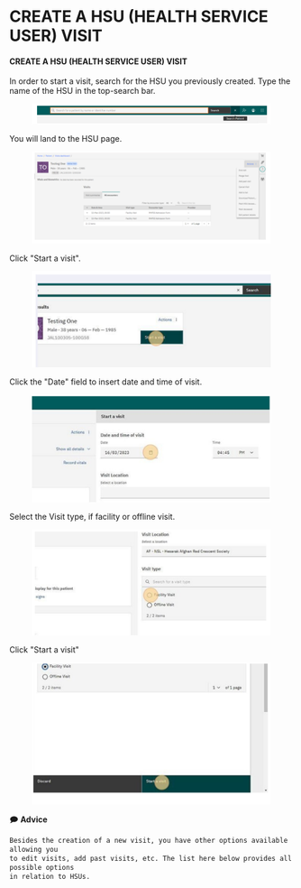 # CREATE A HSU (HEALTH SERVICE USER) VISIT

#### CREATE A HSU (HEALTH SERVICE USER) VISIT

In order to start a visit, search for the HSU you previously created. Type the name of the HSU in the top-search bar.

<figure><img src="../../../.gitbook/assets/image (31).png" alt=""><figcaption></figcaption></figure>

You will land to the HSU page.

<figure><img src="../../../.gitbook/assets/image (32).png" alt=""><figcaption></figcaption></figure>

Click "Start a visit".

<figure><img src="../../../.gitbook/assets/image (33).png" alt=""><figcaption></figcaption></figure>

Click the "Date" field to insert date and time of visit.

<figure><img src="../../../.gitbook/assets/image (34).png" alt=""><figcaption></figcaption></figure>

Select the Visit type, if facility or offline visit.

<figure><img src="../../../.gitbook/assets/image (35).png" alt=""><figcaption></figcaption></figure>

Click "Start a visit"

<figure><img src="../../../.gitbook/assets/image (36).png" alt=""><figcaption></figcaption></figure>

🗩 **Advice**

```
Besides the creation of a new visit, you have other options available allowing you
to edit visits, add past visits, etc. The list here below provides all possible options
in relation to HSUs.
```

